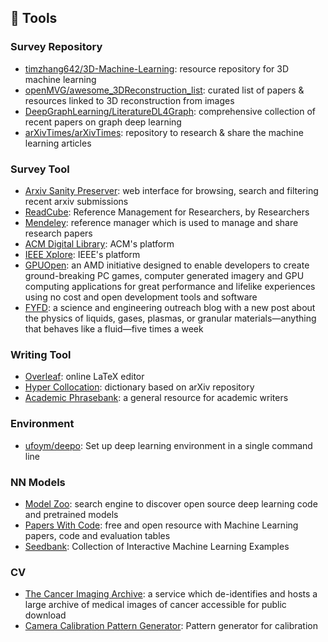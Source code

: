 ## 🔨 Tools
### Survey Repository
- [timzhang642/3D-Machine-Learning](https://github.com/timzhang642/3D-Machine-Learning): resource repository for 3D machine learning
- [openMVG/awesome_3DReconstruction_list](https://github.com/openMVG/awesome_3DReconstruction_list): curated list of papers & resources linked to 3D reconstruction from images
- [DeepGraphLearning/LiteratureDL4Graph](https://github.com/DeepGraphLearning/LiteratureDL4Graph): comprehensive collection of recent papers on graph deep learning
- [arXivTimes/arXivTimes](https://github.com/arXivTimes/arXivTimes): repository to research & share the machine learning articles

### Survey Tool
- [Arxiv Sanity Preserver](http://www.arxiv-sanity.com/): web interface for browsing, search and filtering recent arxiv submissions
- [ReadCube](https://www.readcube.com/home): Reference Management for Researchers, by Researchers
- [Mendeley](https://www.mendeley.com/?interaction_required=true): reference manager which is used to manage and share research papers
- [ACM Digital Library](https://dl.acm.org/): ACM's platform
- [IEEE Xplore](https://ieeexplore.ieee.org/Xplore/home.jsp): IEEE's platform
- [GPUOpen](https://gpuopen.com/): an AMD initiative designed to enable developers to create ground-breaking PC games, computer generated imagery and GPU computing applications for great performance and lifelike experiences using no cost and open development tools and software
- [FYFD](https://fuckyeahfluiddynamics.tumblr.com/archive): a science and engineering outreach blog with a new post about the physics of liquids, gases, plasmas, or granular materials—anything that behaves like a fluid—five times a week

### Writing Tool
- [Overleaf](https://www.overleaf.com/): online LaTeX editor
- [Hyper Collocation](https://hypcol.marutank.net/ja/): dictionary based on arXiv repository
- [Academic Phrasebank](http://www.phrasebank.manchester.ac.uk/): a general resource for academic writers

### Environment
- [ufoym/deepo](https://github.com/ufoym/deepo): Set up deep learning environment in a single command line

### NN Models
- [Model Zoo](https://modelzoo.co/): search engine to discover open source deep learning code and pretrained models
- [Papers With Code](https://paperswithcode.com/): free and open resource with Machine Learning papers, code and evaluation tables
- [Seedbank](https://research.google.com/seedbank/): Collection of Interactive Machine Learning Examples

### CV
- [The Cancer Imaging Archive](https://www.cancerimagingarchive.net/): a service which de-identifies and hosts a large archive of medical images of cancer accessible for public download
- [Camera Calibration Pattern Generator](https://calib.io/pages/camera-calibration-pattern-generator): Pattern generator for calibration
